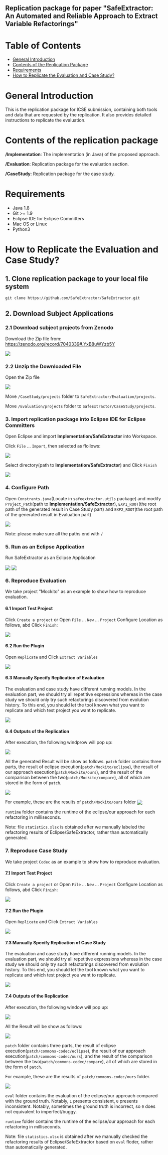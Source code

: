 ## Replication package for paper "SafeExtractor: An Automated and Reliable Approach to Extract Variable Refactorings"

# Table of Contents

- [General Introduction](#General-Introduction)
- [Contents of the Replication Package](#Contents-of-the-Replication-Package)
- [Requirements](#Requirements)
- [How to Replicate the Evaluation and Case Study?](#How-to-Replicate-the-Evaluation-and-Case-Study)

# General Introduction

This is the replication package for ICSE submission, containing both tools and data that are requested by the replication. It also provides detailed instructions to replicate the evaluation.


# Contents of the replication package


**/Implementation**: The implementation (in Java)  of the proposed approach. 

**/Evaluation**: Replication package for the evaluation section.

**/CaseStudy**: Replication package for the case study.

<!-- **/Scripts**: The scripts to process raw data. -->

<!-- **/Scripts**: The scripts to process raw data. -->

# Requirements
 - Java 1.8
 - Git >= 1.9 
 - Eclipse IDE for Eclipse Committers
 - Mac OS or Linux
 - Python3
  
# How to Replicate the Evaluation and Case Study?

## 1. Clone replication package to your local file system 

`git clone https://github.com/SafeExtractor/SafeExtractor.git`

## 2. Download Subject Applications
 

### 2.1 Download subject projects from Zenodo

Download the Zip file from:
<https://zenodo.org/record/7040339#.YxB8uWYzb5Y>

<img src="./Fig/23.PNG" align=center />
 
### 2.2 Unzip the Downloaded File 
Open the Zip file

<img src="./Fig/24.PNG" align=center />

Move `/CaseStudy/projects` folder to `SafeExtractor/Evaluation/projects`.

Move `/Evaluation/projects` folder to `SafeExtractor/CaseStudy/projects`.


### 3. Import replication package into Eclipse IDE for Eclipse Committers
 
Open Eclipse and import **Implementation/SafeExtractor** into Workspace.

Click `File` ... `Import`, then selected as flollows:

<img src="./Fig/1.PNG" align=center />

Select directory(path to **Implementation/SafeExtractor**) and Click `Finish`

<img src="./Fig/2.PNG" align=center />

### 4. Configure Path

Open `Constrants.java`(Locate in `safeextractor.utils` package) and modify `Project_Path`(path to **Implementation/SafeExtractor**), `EXP1_ROOT`(the root path of the generated result in Case Study part) and `EXP2_ROOT`(the root path of the generated result in Evaluation part) 

<img src="./Fig/conf.PNG" align=center /> 

Note: please make sure all the paths end with `/`

### 5. Run as an Eclipse Application

Run SafeExtractor as an Eclipse Application

<img src="./Fig/3.PNG" align=center /> 

<img src="./Fig/5.PNG" align=center /> 

### 6. Reproduce Evaluation

We take project "Mockito" as an example to show how to reproduce evaluation.

#### 6.1 Import Test Project

Click `Create a project` or Open `File` ... `New` ... `Project`
Configure Location as follows, abd Click `Finish`:

<img src="./Fig/61.PNG" align=center /> 

#### 6.2 Run the Plugin

Open `Replicate` and Click `Extract Variables`

<img src="./Fig/62.PNG" align=center />

#### 6.3 Manually Specify Replication of Evaluation

The evaluation and case study have different running models. In the evaluation part, we should try all repetitive expressions whereas in the case study we should only try such refactorings discovered from evolution history. To this end, you should let the tool known what you want to replicate and which test project you want to replicate. 

<img src="./Fig/63.PNG" align=center />

#### 6.4 Outputs of the Replication

After execution, the following windprow will pop up:

<img src="./Fig/6411.PNG" align=center />

All the generated Result will be show as follows. 
`patch` folder contains three parts, the result of eclipse execution(`patch/Mockito/eclipse`), the result of our approach execution(`patch/Mockito/ours`), and the result of the comparison between the two(`patch/Mockito/compare`), all of which are stored in the form of `patch`.

<img src="./Fig/64.PNG" align=center />
<!-- <img src="./Fig3.png" width = "700" height = "300"  align=center />   -->

For example, these are the results of `patch/Mockito/ours` folder
<img src="./Fig/417.PNG" align=center />

`runtime` folder contains the runtime of the eclipse/our approach for each refactoring in milliseconds.

Note: file `statistics.xlsx` is obtained after we manually labeled the refactoring results of Eclipse/SafeExtractor, rather than automatically generated.

### 7. Reproduce Case Study
 
We take project `Codec` as an example to show how to reproduce evaluation. 

#### 7.1 Import Test Project

Click `Create a project` or Open `File` ... `New` ... `Project`
Configure Location as follows, abd Click `Finish`:

<img src="./Fig/611.PNG" align=center /> 

#### 7.2 Run the Plugin

Open `Replicate` and Click `Extract Variables`

<img src="./Fig/721.PNG" align=center />

#### 7.3 Manually Specify Replication of Case Study

The evaluation and case study have different running models. In the evaluation part, we should try all repetitive expressions whereas in the case study we should only try such refactorings discovered from evolution history. To this end, you should let the tool known what you want to replicate and which test project you want to replicate. 

<img src="./Fig/53.PNG" align=center />

#### 7.4  Outputs of the Replication

After execution, the following window will pop up:

<img src="./Fig/642.PNG" align=center />

All the Result will be show as follows:

<img src="./Fig/741.PNG" align=center />

`patch` folder contains three parts, the result of eclipse execution(`patch/commons-codec/eclipse`), the result of our approach execution(`patch/commons-codec/ours`), and the result of the comparison between the two(`patch/commons-codec/compare`), all of which are stored in the form of `patch`.

For example, these are the results of `patch/commons-codec/ours` folder.

<img src="./Fig/644.PNG" align=center />


`eval` folder contains the evaluation of the eclipse/our approach compared with the ground truth. Notably, `1` presents consistent, `0` presents inconsistent. Notably, sometimes the ground truth is incorrect, so `0` does not equivalent to imperfect/buggy.
 
`runtime` folder contains the runtime of the eclipse/our approach for each refactoring in milliseconds. 

Note: file `statistics.xlsx` is obtained after we manually checked the refactoring results of Eclipse/SafeExtractor based on `eval` floder, rather than automatically generated.

